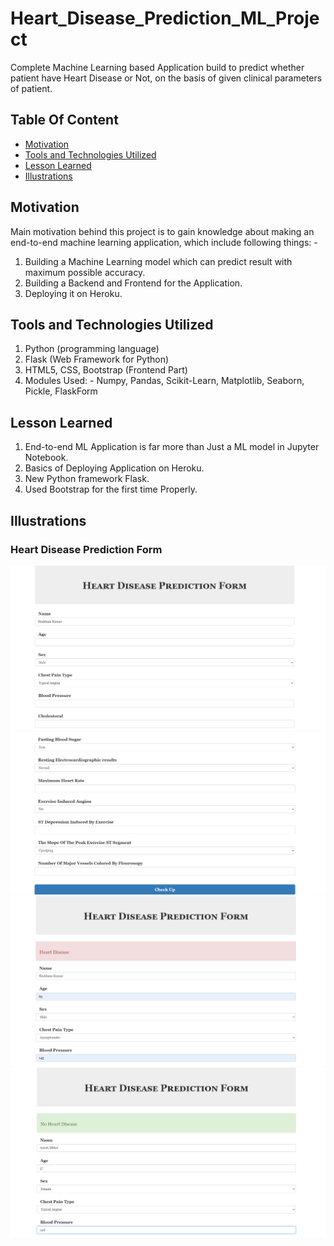 # Heart_Disease_Prediction_ML_Project
Complete Machine Learning based Application build to predict whether patient have Heart Disease or Not, on the basis of given clinical parameters of patient.

## Table Of Content
* [Motivation](#motivation)
* [Tools and Technologies Utilized](#tools-and-technologies-utilized)
* [Lesson Learned](#lesson-learned)
* [Illustrations](#illustrations)


## Motivation
Main motivation behind this project is to gain knowledge about making an end-to-end machine learning application, which include following things: -
1. Building a Machine Learning model which can predict result with maximum possible accuracy.
2. Building a Backend and Frontend for the Application.
3. Deploying it on Heroku.


## Tools and Technologies Utilized
1.	Python (programming language)
2.	Flask (Web Framework for Python)
3.	HTML5, CSS, Bootstrap (Frontend Part)
4.	Modules Used: - Numpy, Pandas, Scikit-Learn, Matplotlib, Seaborn, Pickle, FlaskForm


## Lesson Learned
1.	End-to-end ML Application is far more than Just a ML model in Jupyter Notebook.
2.	Basics of Deploying Application on Heroku.
3.	New Python framework Flask.
4.	Used Bootstrap for the first time Properly.


## Illustrations
### Heart Disease Prediction Form
![Heart Disease Prediction Form1](/images/Heart_Disease_Prediction_Form1.PNG?raw=true "Optional Title")
![Heart Disease Prediction Form2](/images/Heart_Disease_Prediction_Form2.PNG?raw=true "Optional Title")
![Heart Disease Detected](/images/Heart_Disease_Detected.PNG?raw=true "Optional Title")
![Heart Disease Not Detected](/images/Heart_Disease_Not_Detected.PNG?raw=true "Optional Title")



